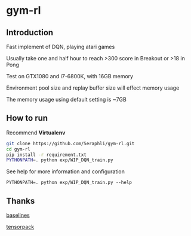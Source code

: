 # gym-rl

## Introduction

Fast implement of DQN, playing atari games

Usually take one and half hour to reach >300 score in Breakout or >18 in Pong

Test on GTX1080 and i7-6800K, with 16GB memory

Environment pool size and replay buffer size will effect memory usage

The memory usage using default setting is ~7GB

## How to run

Recommend **Virtualenv**
```bash
git clone https://github.com/Seraphli/gym-rl.git
cd gym-rl
pip install -r requirement.txt
PYTHONPATH=. python exp/WIP_DQN_train.py
```

See help for more information and configuration
```
PYTHONPATH=. python exp/WIP_DQN_train.py --help
```

## Thanks

[baselines][1]

[tensorpack][2]

[1]: https://github.com/openai/baselines
[2]: https://github.com/ppwwyyxx/tensorpack

